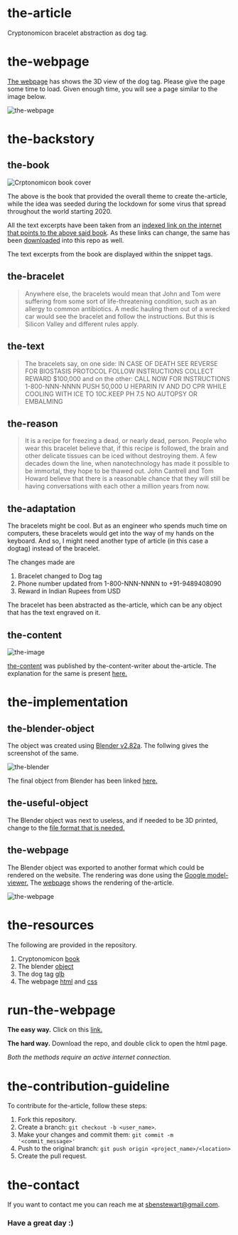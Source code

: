 # the-article
Cryptonomicon bracelet abstraction as dog tag.

# the-webpage

[The webpage](https://sbenstewart.github.io/the-article/) has shows the 3D view of the dog tag. Please give the page some time to load. Given enough time, you will see a page similar to the image below.

![the-webpage](images/the-webpage.gif)

# the-backstory

## the-book
![Crptonomicon book cover](images/cryptonomicon.jpg)

The above is the book that provided the overall theme to create the-article, while the idea was seeded during the lockdown for some virus that spread throughout the world starting 2020.

All the text excerpts have been taken from an [indexed link on the internet that points to the above said book](http://sphere.chronosempire.org.uk/~HEx/tmp/Cryptonomicon.txt). As these links can change, the same has been [downloaded](book/cryptonomicon.txt) into this repo as well.

The text excerpts from the book are displayed within the snippet tags.

## the-bracelet


> Anywhere else, the bracelets would mean that John and Tom were suffering from some sort of life-threatening condition, such as an allergy to common antibiotics. A medic hauling them out of a wrecked car would see the bracelet and follow the instructions. But this is Silicon Valley and different rules apply.

## the-text


> The bracelets say, on one side:
IN CASE OF DEATH SEE REVERSE FOR BIOSTASIS PROTOCOL FOLLOW INSTRUCTIONS COLLECT REWARD $100,000
and on the other:
CALL NOW FOR INSTRUCTIONS 1-800-NNN-NNNN
PUSH 50,000 U HEPARIN IV AND DO CPR WHILE COOLING WITH ICE TO 10C.KEEP PH 7.5
NO AUTOPSY OR EMBALMING 

## the-reason

> It is a recipe for freezing a dead, or nearly dead, person. People who wear this bracelet believe that, if this recipe is followed, the brain and other delicate tissues can be iced without destroying them. A few decades down the line, when nanotechnology has made it possible to be immortal, they hope to be thawed out. John Cantrell and Tom Howard believe that there is a reasonable chance that they will still be having conversations with each other a million years from now.

## the-adaptation

The bracelets might be cool. But as an  engineer who spends much time on computers, these bracelets would get into the way of my hands on the keyboard. And so, I might need another type of article (in this case a dogtag) instead of the bracelet.

The changes made are
1. Bracelet changed to Dog tag
2. Phone number updated from 1-800-NNN-NNNN to +91-9489408090
3. Reward in Indian Rupees from USD

The bracelet has been abstracted as the-article, which can be any object that has the text engraved on it.

## the-content

![the-image](images/flatten-the-curve-%234.png)

[the-content](https://github.com/sbenstewart/the-content-writer/blob/master/the-content/flatten-the-curve-%234/README.md) was published by the-content-writer about the-article. The explanation for the same is present [here.](https://github.com/sbenstewart/the-content-writer/blob/master/the-content/flatten-the-curve-%234/README.md)

# the-implementation

## the-blender-object

The object was created using [Blender v2.82a](https://www.blender.org/). The follwing gives the screenshot of the same.

![the-blender](images/blender.png)

The final object from Blender has been linked [here.](model/the-article.blend)

## the-useful-object

The Blender object was next to useless, and if needed to be 3D printed, change to the [file format that is needed.](model/the-article.glb)

## the-webpage

The Blender object was exported to another format which could be rendered on the website. The rendering was done using the [Google model-viewer.](https://modelviewer.dev/) The [webpage](https://sbenstewart.github.io/the-article/) shows the rendering of the-article.

![the-webpage](images/the-webpage.png)

# the-resources

The following are provided in the repository.
1. Cryptonomicon [book](book/cryptonomicon.txt)
2. The blender [object](model/the-article.blend)
3. The dog tag [glb](model/the-article.glb)
4. The webpage [html](index.html) and [css](style.css)

# run-the-webpage

**The easy way.** Click on this [link.](https://sbenstewart.github.io/the-article/)

**The hard way.** Download the repo, and double click to open the html page. 

_Both the methods require an active internet connection._

# the-contribution-guideline
To contribute for the-article, follow these steps:

1. Fork this repository.
2. Create a branch: `git checkout -b <user_name>`.
3. Make your changes and commit them: `git commit -m '<commit_message>'`
4. Push to the original branch: `git push origin <project_name>/<location>`
5. Create the pull request.

# the-contact

If you want to contact me you can reach me at <sbenstewart@gmail.com>.

<h3>Have a great day :)</h3>
